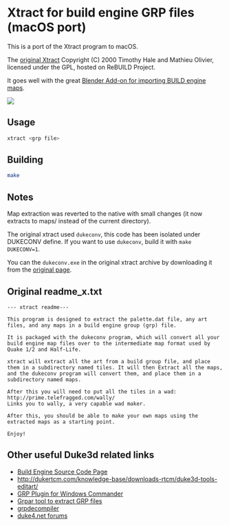 # Xtract for build engine GRP files (macOS port)

This is a port of the Xtract program to macOS.

The [original Xtract][original] Copyright (C) 2000  Timothy Hale and Mathieu
Olivier, licensed under the GPL, hosted on ReBUILD Project.

It goes well with the great
[Blender Add-on for importing BUILD engine maps][iibm].

[![](https://github.com/jensnt/io_import_build_map/blob/main/images/e1l1.png)][iibm]

## Usage

```sh
xtract <grp file>
```

## Building

```sh
make
```

[original]: https://blood.sourceforge.net/rebuild.php
[iibm]: https://github.com/jensnt/io_import_build_map

## Notes
Map extraction was reverted to the native with small changes (it now extracts
to maps/ instead of the current directory).  

The original xtract used `dukeconv`, this code has been isolated under DUKECONV
define.  If you want to use `dukeconv`, build it with `make DUKECONV=1`.

You can the `dukeconv.exe` in the original xtract archive by downloading it
from the [original page][original].

## Original readme_x.txt
```
--- xtract readme---

This program is designed to extract the palette.dat file, any art files, and any maps in a build engine group (grp) file.

It is packaged with the dukeconv program, which will convert all your build engine map files over to the intermediate map format used by Quake 1/2 and Half-Life. 

xtract will extract all the art from a build group file, and place them in a subdirectory named tiles. It will then Extract all the maps, and the dukeconv program will convert them, and place them in a subdirectory named maps. 

After this you will need to put all the tiles in a wad:
http://prime.telefragged.com/wally/
Links you to wally, a very capable wad maker.

After this, you should be able to make your own maps using the extracted maps as a starting point. 

Enjoy!
```

## Other useful Duke3d related links
- [Build Engine Source Code Page](http://www.advsys.net/ken/buildsrc/default.htm)
- http://dukertcm.com/knowledge-base/downloads-rtcm/duke3d-tools-editart/
- [GRP Plugin for Windows Commander](https://github.com/creaktive/grp.wcx)
- [Grpar tool to extract GRP files](https://github.com/martymac/grpar)
- [grpdecompiler](https://github.com/PopovEvgeniy/grpdecompiler)
- [duke4.net forums](https://forums.duke4.net/)
